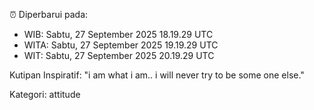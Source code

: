 ⏰ Diperbarui pada:
- WIB: Sabtu, 27 September 2025 18.19.29 UTC
- WITA: Sabtu, 27 September 2025 19.19.29 UTC
- WIT: Sabtu, 27 September 2025 20.19.29 UTC

Kutipan Inspiratif:
"i am what i am.. i will never try to be some one else."


Kategori: attitude

